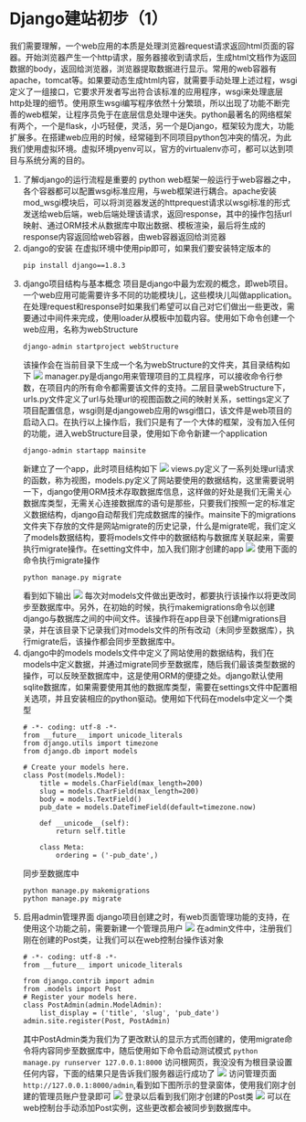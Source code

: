 # Django建站初步（1）

我们需要理解，一个web应用的本质是处理浏览器request请求返回html页面的容器。开始浏览器产生一个http请求，服务器接收到请求后，生成html文档作为返回数据的body，返回给浏览器，浏览器提取数据进行显示。常用的web容器有apache，tomcat等。如果要动态生成html内容，就需要手动处理上述过程，wsgi定义了一组接口，它要求开发者写出符合该标准的应用程序，wsgi来处理底层http处理的细节。使用原生wsgi编写程序依然十分繁琐，所以出现了功能不断完善的web框架，让程序员免于在底层信息处理中迷失。python最著名的网络框架有两个，一个是flask，小巧轻便，灵活，另一个是Django，框架较为庞大，功能扩展多。在搭建web应用的时候，经常碰到不同项目python包冲突的情况，为此我们使用虚拟环境。虚拟环境pyenv可以，官方的virtualenv亦可，都可以达到项目与系统分离的目的。

1. 了解django的运行流程是重要的
    python web框架一般运行于web容器之中，各个容器都可以配置wsgi标准应用，与web框架进行耦合。apache安装mod_wsgi模块后，可以将浏览器发送的httprequest请求以wsgi标准的形式发送给web后端，web后端处理该请求，返回response，其中的操作包括url映射、通过ORM技术从数据库中取出数据、模板渲染，最后将生成的response内容返回给web容器，由web容器返回给浏览器
2. django的安装
    在虚拟环境中使用pip即可，如果我们要安装特定版本的
    ```
    pip install django==1.8.3
    ```
3. django项目结构与基本概念
    项目是django中最为宏观的概念，即web项目。一个web应用可能需要许多不同的功能模块儿，这些模块儿叫做application。在处理request和response时如果我们希望可以自己对它们做出一些更改，需要通过中间件来完成，使用loader从模板中加载内容。使用如下命令创建一个web应用，名称为webStructure
    ```
    django-admin startproject webStructure
    ```
    该操作会在当前目录下生成一个名为webStructure的文件夹，其目录结构如下
    ![](https://upload-images.jianshu.io/upload_images/10339396-52774e2d4fc97317.png?imageMogr2/auto-orient/strip%7CimageView2/2/w/1240)
    manager.py是django用来管理项目的工具程序，可以接收命令行参数，在项目内的所有命令都需要该文件的支持。二层目录webStructure下，urls.py文件定义了url与处理url的视图函数之间的映射关系，settings定义了项目配置信息，wsgi则是djangoweb应用的wsgi借口，该文件是web项目的启动入口。在执行以上操作后，我们只是有了一个大体的框架，没有加入任何的功能，进入webStructure目录，使用如下命令新建一个application
    ```
    django-admin startapp mainsite
    ```
    新建立了一个app，此时项目结构如下
    ![](https://upload-images.jianshu.io/upload_images/10339396-5361e3043edd3a08.png?imageMogr2/auto-orient/strip%7CimageView2/2/w/1240)
    views.py定义了一系列处理url请求的函数，称为视图，models.py定义了网站要使用的数据结构，这里需要说明一下，django使用ORM技术存取数据库信息，这样做的好处是我们无需关心数据库类型，无需关心连接数据库的语句是那些，只要我们按照一定的标准定义数据结构，django自动帮我们完成数据库的操作。mainsite下的migrations文件夹下存放的文件是网站migrate的历史记录，什么是migrate呢，我们定义了models数据结构，要将models文件中的数据结构与数据库关联起来，需要执行migrate操作。在setting文件中，加入我们刚才创建的app
    ![](https://upload-images.jianshu.io/upload_images/10339396-05a09405dbbb51f7.png?imageMogr2/auto-orient/strip%7CimageView2/2/w/1240)
    使用下面的命令执行migrate操作
    ```
    python manage.py migrate
    ```
    看到如下输出
    ![](https://upload-images.jianshu.io/upload_images/10339396-baebad99954b78cf.png?imageMogr2/auto-orient/strip%7CimageView2/2/w/1240)
    每次对models文件做出更改时，都要执行该操作以将更改同步至数据库中。另外，在初始的时候，执行makemigrations命令以创建django与数据库之间的中间文件。该操作将在app目录下创建migrations目录，并在该目录下记录我们对models文件的所有改动（未同步至数据库），执行migrate后，该操作都会同步至数据库中。
4. django中的models
    models文件中定义了网站使用的数据结构，我们在models中定义数据，并通过migrate同步至数据库，随后我们最该类型数据的操作，可以反映至数据库中，这是使用ORM的便捷之处。django默认使用sqlite数据库，如果需要使用其他的数据库类型，需要在settings文件中配置相关选项，并且安装相应的python驱动。使用如下代码在models中定义一个类型
    ```
    # -*- coding: utf-8 -*-
    from __future__ import unicode_literals
    from django.utils import timezone
    from django.db import models
    
    # Create your models here.
    class Post(models.Model):
        title = models.CharField(max_length=200)
        slug = models.CharField(max_length=200)
        body = models.TextField()
        pub_date = models.DateTimeField(default=timezone.now)
    
        def __unicode__(self):
            return self.title
    
        class Meta:
            ordering = ('-pub_date',)
    ```
    同步至数据库中
    ```
    python manage.py makemigrations
    python manage.py migrate
    ```
5. 启用admin管理界面
    django项目创建之时，有web页面管理功能的支持，在使用这个功能之前，需要新建一个管理员用户
    ![](https://upload-images.jianshu.io/upload_images/10339396-1be887dce1450c75.png?imageMogr2/auto-orient/strip%7CimageView2/2/w/1240)
    在admin文件中，注册我们刚在创建的Post类，让我们可以在web控制台操作该对象
    ```
    # -*- coding: utf-8 -*-
    from __future__ import unicode_literals
    
    from django.contrib import admin
    from .models import Post
    # Register your models here.
    class PostAdmin(admin.ModelAdmin):
        list_display = ('title', 'slug', 'pub_date')
    admin.site.register(Post, PostAdmin)
    ```
    其中PostAdmin类为我们为了更改默认的显示方式而创建的，使用migrate命令将内容同步至数据库中，随后使用如下命令启动测试模式
    `python manage.py runserver 127.0.0.1:8000`
    访问根网页，我没没有为根目录设置任何内容，下面的结果只是告诉我们服务器运行成功了
    ![](https://upload-images.jianshu.io/upload_images/10339396-3cb06dae6526ebf2.png?imageMogr2/auto-orient/strip%7CimageView2/2/w/1240)
    访问管理页面`http://127.0.0.1:8000/admin`,看到如下图所示的登录窗体，使用我们刚才创建的管理员账户登录即可
    ![](https://upload-images.jianshu.io/upload_images/10339396-73560bbdfb30e4e4.png?imageMogr2/auto-orient/strip%7CimageView2/2/w/1240)
    登录以后看到我们刚才创建的Post类
    ![](https://upload-images.jianshu.io/upload_images/10339396-b588b127e4b57c7d.png?imageMogr2/auto-orient/strip%7CimageView2/2/w/1240)
    可以在web控制台手动添加Post实例，这些更改都会被同步到数据库中。



​    


​    


​    



​    